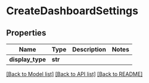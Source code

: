 # CreateDashboardSettings

## Properties
Name | Type | Description | Notes
------------ | ------------- | ------------- | -------------
**display_type** | **str** |  | 

[[Back to Model list]](../README.md#documentation-for-models) [[Back to API list]](../README.md#documentation-for-api-endpoints) [[Back to README]](../README.md)


